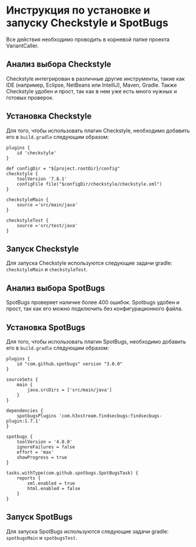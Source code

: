 # Инструкция по установке и запуску Checkstyle и SpotBugs #

Все действия необходимо проводить в корневой папке проекта VariantCaller.

## Анализ выбора Checkstyle ##

Checkstyle интегрирован в различные другие инструменты, такие как IDE (например, Eclipse, NetBeans или IntelliJ), Maven, Gradle.
Также Checkstyle удобен и прост, так как в нем уже есть много нужных и готовых проверок.

## Установка Checkstyle ##

Для того, чтобы использовать плагин Checkstyle, необходимо добавить его в ``` build.gradle ``` следующим образом:
```
plugins {
    id 'checkstyle'
}

def configDir = "${project.rootDir}/config"
checkstyle {
    toolVersion '7.8.1'
    configFile file("$configDir/checkstyle/checkstyle.xml")
}

checkstyleMain {
    source ='src/main/java'
}

checkstyleTest {
    source ='src/test/java'
}
```
## Запуск Checkstyle ##

Для запуска Checkstyle используются следующие задачи gradle: ```checkstyleMain``` и ```checkstyleTest```.

## Анализ выбора SpotBugs ##

SpotBugs проверяет наличие более 400 ошибок.
Spotbugs удобен и прост, так как его можно подключить без конфигурационного файла.

## Установка SpotBugs ##

Для того, чтобы использовать плагин SpotBugs, необходимо добавить его в ``` build.gradle ``` следующим образом:
```
plugins {
    id "com.github.spotbugs" version "3.0.0"
}

sourceSets {
    main {
        java.srcDirs = ['src/main/java']
    }
}

dependencies {
    spotbugsPlugins 'com.h3xstream.findsecbugs:findsecbugs-plugin:1.7.1'
}

spotbugs {
    toolVersion = '4.0.0'
    ignoreFailures = false
    effort = 'max'
    showProgress = true
}

tasks.withType(com.github.spotbugs.SpotBugsTask) {
    reports {
        xml.enabled = true
        html.enabled = false
    }
}
```
## Запуск SpotBugs ##

Для запуска SpotBugs используются следующие задачи gradle: ```spotbugsMain``` и ```spotbugsTest```.